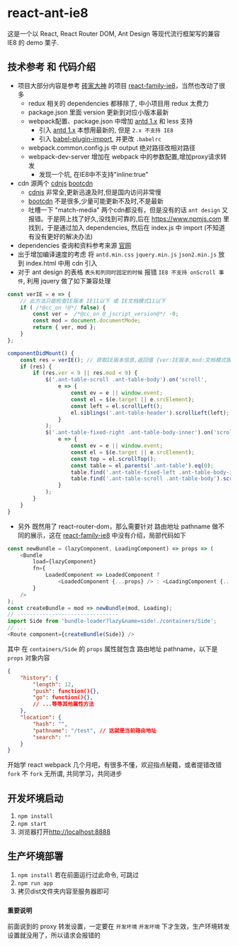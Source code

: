 # react-ant-ie8

这是一个以 React, React Router DOM, Ant Design 等现代流行框架写的兼容 IE8 的 demo 栗子.

## 技术参考 和 代码介绍

* 项目大部分内容是参考 [砖家大神](https://github.com/brickspert) 的项目 [react-family-ie8](https://github.com/brickspert/react-family-ie8)，当然也改动了很多
	* redux 相关的 dependencies 都移除了, 中小项目用 redux 太费力
	* package.json 里面 version 更新到对应小版本最新
	* webpack配置、package.json 中增加 [antd 1.x](http://1x.ant.design) 和 less 支持
		* 引入 [antd 1.x](http://1x.ant.design) 本想用最新的, 但是 `2.x 不支持 IE8`
		* 引入 [babel-plugin-import](https://www.npmjs.com/package/babel-plugin-import), 并更改 `.babelrc`
	* webpack.common.config.js 中 output 绝对路径改相对路径
	* webpack-dev-server 增加在 webpack 中的参数配置,增加proxy请求转发
		* 发现一个坑, 在IE8中不支持"inline:true"
* cdn 源两个 [cdnjs](https://cdnjs.com) [bootcdn](http://www.bootcdn.cn/)
	* [cdnjs](https://cdnjs.com) 非常全,更新迅速及时,但是国内访问非常慢
	* [bootcdn](http://www.bootcdn.cn/) 不是很多,少量可能更新不及时,不是最新
	* 吐槽一下 "match-media" 两个cdn都没有，但是没有的话 `ant design` 又报错。于是网上找了好久,没找到可靠的,后在 https://www.npmjs.com 里找到，于是通过加入 dependencies, 然后在 index.js 中 import (不知道有没有更好的解决办法)
* dependencies 查询和资料参考来源 [官网](https://www.npmjs.com)
* 出于增加编译速度的考虑 将 `antd.min.css` `jquery.min.js` `json2.min.js` 放到 index.html 中用 cdn 引入
* 对于 ant design 的表格 `表头和列同时固定的时候` 报错 `IE8 不支持 onScroll 事件`, 利用 jquery 做了如下兼容处理
```js
const verIE = e => {
	// 此方法只能检查IE版本 IE11以下 或 IE文档模式11以下
	if ( /*@cc_on !@*/ false) {
		const ver =  /*@cc_on @_jscript_version@*/ -0;
		const mod = document.documentMode;
		return { ver, mod };
	}
};

componentDidMount() {
	const res = verIE(); // 获取IE版本信息,返回值 {ver:IE版本,mod:文档模式版本}
	if (res) {
		if (res.ver < 9 || res.mod < 9) {
			$('.ant-table-scroll .ant-table-body').on('scroll',
				e => {
					const ev = e || window.event;
					const el = $(e.target || e.srcElement);
					const left = el.scrollLeft();
					el.siblings('.ant-table-header').scrollLeft(left);
				}
			);
			$('.ant-table-fixed-right .ant-table-body-inner').on('scroll',
				e => {
					const ev = e || window.event;
					const el = $(e.target || e.srcElement);
					const top = el.scrollTop();
					const table = el.parents('.ant-table').eq(0);
					table.find('.ant-table-fixed-left .ant-table-body-inner').scrollTop(top);
					table.find('.ant-table-scroll .ant-table-body').scrollTop(top);
				}
			);
		}
	}
}
```
* 另外 既然用了 react-router-dom，那么需要针对 路由地址 pathname 做不同的展示，这在 [react-family-ie8](https://github.com/brickspert/react-family-ie8) 中没有介绍，局部代码如下
```js
const newBundle = (lazyComponent, LoadingComponent) => props => (
	<Bundle
		load={lazyComponent}
		fn={
			LoadedComponent => LoadedComponent ?
				<LoadedComponent {...props} /> : <LoadingComponent {...props} />
		}
	/>
);
const createBundle = mod => newBundle(mod, Loading);
// --------------------------------
import Side from 'bundle-loader?lazy&name=side!./containers/Side';
// ...
<Route component={createBundle(Side)} />

```
其中 在 `containers/Side` 的 `props` 属性就包含 路由地址 pathname，以下是 `props` 对象内容
```json
{
	"history": {
		"length": 12,
		"push": function(){},
		"go": function(){},
		// ...等等其他属性方法
	},
	"location": {
		"hash": "",
		"pathname": "/test", // 这就是当前路由地址
		"search": ""
	}
}
```

开始学 react webpack 几个月吧，有很多不懂，欢迎指点秘籍，或者提错改错
`fork` 不 `fork` 无所谓, 共同学习，共同进步

## 开发坏境启动

1. `npm install`
2. `npm start`
3. 浏览器打开[http://localhost:8888](http://localhost:8888)

## 生产坏境部署

1. `npm install`
若在前面运行过此命令, 可跳过
2. `npm run app`
3. 拷贝dist文件夹内容至服务器即可

### `重要说明`

前面说到的 proxy 转发设置，一定要在 `开发坏境` `开发坏境` 下才生效，生产环境转发设置就没用了，所以请求会报错的